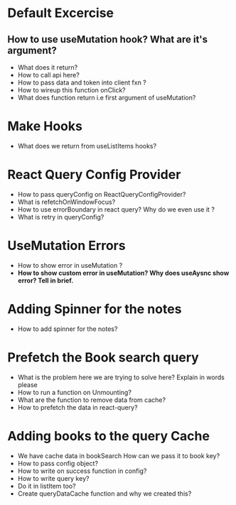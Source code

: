 # Default Excercise

## How to use useMutation hook? What are it's argument?

- What does it return?
- How to call api here?
- How to pass data and token into client fxn ?
- How to wireup this function onClick?
- What does function return i.e first argument of useMutation?

# Make Hooks

- What does we return from useListItems hooks?

# React Query Config Provider

- How to pass queryConfig on ReactQueryConfigProvider?
- What is refetchOnWindowFocus?
- How to use errorBoundary in react query? Why do we even use it ?
- What is retry in queryConfig?

# UseMutation Errors

- How to show error in useMutation ?
- **How to show custom error in useMutation? Why does useAysnc show error? Tell in brief.**

# Adding Spinner for the notes

- How to add spinner for the notes?

# Prefetch the Book search query

- What is the problem here we are trying to solve here? Explain in words please
- How to run a function on Unmounting?
- What are the function to remove data from cache?
- How to prefetch the data in react-query?

# Adding books to the query Cache

- We have cache data in bookSearch How can we pass it to book key?
- How to pass config object?
- How to write on success function in config?
- How to write query key?
- Do it in listItem too?
- Create queryDataCache function and why we created this?
